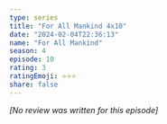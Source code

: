 ```yaml
---
type: series
title: "For All Mankind 4x10"
date: "2024-02-04T22:36:13"
name: "For All Mankind"
season: 4
episode: 10
rating: 3
ratingEmoji: ⭐️⭐️⭐️
share: false
---
```


_[No review was written for this episode]_

